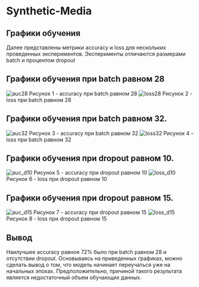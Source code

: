# Synthetic-Media
## Графики обучения
Далее представлены метрики accuracy и loss для нескольких проведенных экспериментов. Эксперименты отличаются размерами batch и процентом dropout


## Графики обучения при batch равном 28
![auc28](https://github.com/RGGU0/Synthetic-Media/assets/89143056/05a194b3-7e9f-4a19-bb48-c70692915af7)
Рисунок 1 - accuracy при batch равном 28
![loss28](https://github.com/RGGU0/Synthetic-Media/assets/89143056/7bb8f51c-b912-4ef0-9c54-a7374420cc34)
Рисунок 2 - loss при batch равном 28

## Графики обучения при batch равном 32.
![auc32](https://github.com/RGGU0/Synthetic-Media/assets/89143056/86d3b57a-a094-4b7b-a131-edbec2917a0b)
Рисунок 3 - accuracy при batch равном 32
![loss32](https://github.com/RGGU0/Synthetic-Media/assets/89143056/1836e4dd-9bba-40c3-9b1f-fe95995abf6e)
Рисунок 4 - loss при batch равном 32

## Графики обучения при dropout равном 10.
![auc_d10](https://github.com/RGGU0/Synthetic-Media/assets/89143056/b57f1322-85d6-479e-9f71-8bd51406c035)
Рисунок 5 - accuracy при dropout равном 10
![loss_d10](https://github.com/RGGU0/Synthetic-Media/assets/89143056/e3f546f1-69d2-4611-ad2c-00f5bf5f5e84)
Рисунок 6 - loss при dropout равном 10

## Графики обучения при dropout равном 15.
![auc_d15](https://github.com/RGGU0/Synthetic-Media/assets/89143056/45a11ab3-2871-4d26-8d48-d0312edbaec1)
Рисунок 7 - accuracy при dropout равном 15
![loss_d15](https://github.com/RGGU0/Synthetic-Media/assets/89143056/2d0a16ae-774c-45ba-b944-a2cf49fc6ba4)
Рисунок 8 - loss при dropout равном 15

## Вывод
Наилучшее accuracy равное 72% было при batch равном 28 и отсутствии dropout. Основываясь на приведенных графиках, можно сделать вывод о том, что модель начинает переучаться уже на начальных эпохах. Предположительно, причиной такого результата является недостаточный объем обучающих данных.
